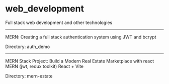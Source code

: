 # web_development

Full stack web development and other technologies

---
MERN: Creating a full stack authentication system using JWT and bcrypt

Directory: auth_demo

---
MERN Stack Project: Build a Modern Real Estate Marketplace with react MERN (jwt, redux toolkit)
React + Vite

Directory: mern-estate
